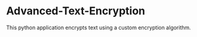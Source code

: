 # Advanced-Text-Encryption
This python application encrypts text using a custom encryption algorithm.
